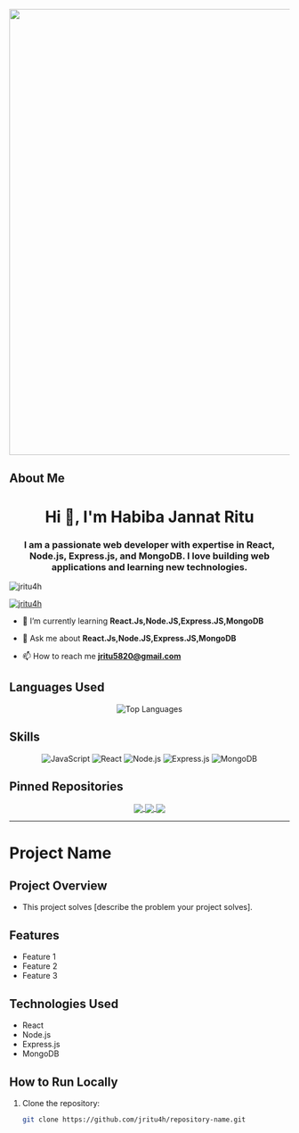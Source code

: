 
<p align="center">
  <img src="https://thumbs.dreamstime.com/b/frontend-development-web-banner-concept-website-interface-frontend-development-web-banner-concept-website-interface-design-159250288.jpg" width="800" />
</p>

<!-- Text Section / About Me / Overview -->
## About Me
<h1 align="center">Hi 👋, I'm Habiba Jannat Ritu</h1>
<h3 align="center">I am a passionate web developer with expertise in React, Node.js, Express.js, and MongoDB. I love building web applications and learning new technologies.</h3>

<p align="left"> <img src="https://komarev.com/ghpvc/?username=jritu4h&label=Profile%20views&color=0e75b6&style=flat" alt="jritu4h" /> </p>

<p align="left"> <a href="https://github.com/ryo-ma/github-profile-trophy"><img src="https://github-profile-trophy.vercel.app/?username=jritu4h" alt="jritu4h" /></a> </p>

- 🌱 I’m currently learning **React.Js,Node.JS,Express.JS,MongoDB**

- 💬 Ask me about **React.Js,Node.JS,Express.JS,MongoDB**

- 📫 How to reach me **jritu5820@gmail.com**


<!-- Language Used -->
## Languages Used
<p align="center">
  <img src="https://github-readme-stats.vercel.app/api/top-langs/?username=jritu4h&layout=compact&theme=radical" alt="Top Languages" />
</p>

<!-- Familiar Tech / Skills -->
## Skills
<p align="center">
  <img src="https://img.shields.io/badge/JavaScript-F7DF1E?style=for-the-badge&logo=javascript&logoColor=black" alt="JavaScript" />
  <img src="https://img.shields.io/badge/React-20232A?style=for-the-badge&logo=react&logoColor=61DAFB" alt="React" />
  <img src="https://img.shields.io/badge/Node.js-339933?style=for-the-badge&logo=nodedotjs&logoColor=white" alt="Node.js" />
  <img src="https://img.shields.io/badge/Express.js-000000?style=for-the-badge&logo=express&logoColor=white" alt="Express.js" />
  <img src="https://img.shields.io/badge/MongoDB-47A248?style=for-the-badge&logo=mongodb&logoColor=white" alt="MongoDB" />
</p>

<!-- Pinned Repositories -->
## Pinned Repositories
<p align="center">
  <a href="https://github.com/jritu4h/Peak-And-Valley-Travel">
     <img align="center" src="https://github-readme-stats.vercel.app/api/pin/?username=anuraghazra&repo=github-readme-stats&theme=buefy" />
  </a>
  <a href="https://github.com/jritu4h/b9a11-server-side">
       <img align="center" src="https://github-readme-stats.vercel.app/api/pin/?username=anuraghazra&repo=github-readme-stats&theme=buefy" />
  </a>
  <a href="https://github.com/jritu4h/repo-3">
       <img align="center" src="https://github-readme-stats.vercel.app/api/pin/?username=anuraghazra&repo=github-readme-stats&theme=buefy" />
  </a>
</p>

---

<!-- Example Readme.md for a Project -->
# Project Name

## Project Overview
- This project solves [describe the problem your project solves].

## Features
- Feature 1
- Feature 2
- Feature 3

## Technologies Used
- React
- Node.js
- Express.js
- MongoDB

## How to Run Locally
1. Clone the repository:
   ```bash
   git clone https://github.com/jritu4h/repository-name.git

